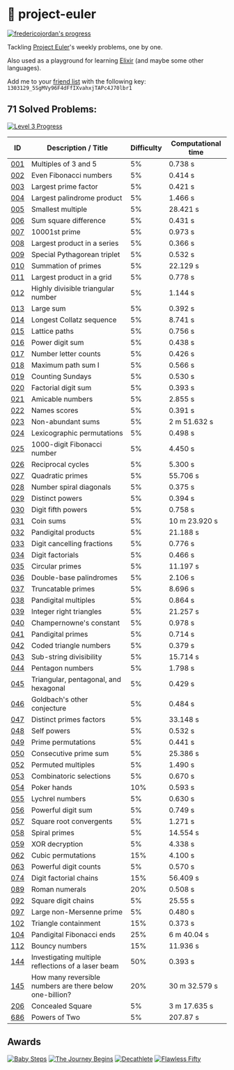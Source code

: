 #  🔮 project-euler

[![fredericojordan's progress](https://projecteuler.net/profile/fredericojordan.png)](https://projecteuler.net/progress=fredericojordan)

Tackling [Project Euler](https://projecteuler.net/)'s weekly problems, one by one.

Also used as a playground for learning [Elixir](https://elixir-lang.org/) (and maybe some other languages).

Add me to your [friend list](https://projecteuler.net/friends) with the following key: `1303129_5SgMVy96F4dFfIXvahxjTAPc4J70lbr1`

## 71 Solved Problems:

[![Level 3 Progress](https://progress-bar.dev/84/?title=Level%203&color=babaca)](https://projecteuler.net/progress=fredericojordan)

|       ID        |                  Description / Title                     | Difficulty | Computational time |
| --------------- | -------------------------------------------------------- | ---------- | ------------------ |
| [001](src/001/) | Multiples of 3 and 5                                     | 5%         | 0.738 s            |
| [002](src/002/) | Even Fibonacci numbers                                   | 5%         | 0.414 s            |
| [003](src/003/) | Largest prime factor                                     | 5%         | 0.421 s            |
| [004](src/004/) | Largest palindrome product                               | 5%         | 1.466 s            |
| [005](src/005/) | Smallest multiple                                        | 5%         | 28.421 s           |
| [006](src/006/) | Sum square difference                                    | 5%         | 0.431 s            |
| [007](src/007/) | 10001st prime                                            | 5%         | 0.973 s            |
| [008](src/008/) | Largest product in a series                              | 5%         | 0.366 s            |
| [009](src/009/) | Special Pythagorean triplet                              | 5%         | 0.532 s            |
| [010](src/010/) | Summation of primes                                      | 5%         | 22.129 s           |
| [011](src/011/) | Largest product in a grid                                | 5%         | 0.778 s            |
| [012](src/012/) | Highly divisible triangular number                       | 5%         | 1.144 s            |
| [013](src/013/) | Large sum                                                | 5%         | 0.392 s            |
| [014](src/014/) | Longest Collatz sequence                                 | 5%         | 8.741 s            |
| [015](src/015/) | Lattice paths                                            | 5%         | 0.756 s            |
| [016](src/016/) | Power digit sum                                          | 5%         | 0.438 s            |
| [017](src/017/) | Number letter counts                                     | 5%         | 0.426 s            |
| [018](src/018/) | Maximum path sum I                                       | 5%         | 0.566 s            |
| [019](src/019/) | Counting Sundays                                         | 5%         | 0.530 s            |
| [020](src/020/) | Factorial digit sum                                      | 5%         | 0.393 s            |
| [021](src/021/) | Amicable numbers                                         | 5%         | 2.855 s            |
| [022](src/022/) | Names scores                                             | 5%         | 0.391 s            |
| [023](src/023/) | Non-abundant sums                                        | 5%         | 2 m 51.632 s       |
| [024](src/024/) | Lexicographic permutations                               | 5%         | 0.498 s            |
| [025](src/025/) | 1000-digit Fibonacci number                              | 5%         | 4.450 s            |
| [026](src/026/) | Reciprocal cycles                                        | 5%         | 5.300 s            |
| [027](src/027/) | Quadratic primes                                         | 5%         | 55.706 s           |
| [028](src/028/) | Number spiral diagonals                                  | 5%         | 0.375 s            |
| [029](src/029/) | Distinct powers                                          | 5%         | 0.394 s            |
| [030](src/030/) | Digit fifth powers                                       | 5%         | 0.758 s            |
| [031](src/031/) | Coin sums                                                | 5%         | 10 m 23.920 s      |
| [032](src/032/) | Pandigital products                                      | 5%         | 21.188 s           |
| [033](src/033/) | Digit cancelling fractions                               | 5%         | 0.776 s            |
| [034](src/034/) | Digit factorials                                         | 5%         | 0.466 s            |
| [035](src/035/) | Circular primes                                          | 5%         | 11.197 s           |
| [036](src/036/) | Double-base palindromes                                  | 5%         | 2.106 s            |
| [037](src/037/) | Truncatable primes                                       | 5%         | 8.696 s            |
| [038](src/038/) | Pandigital multiples                                     | 5%         | 0.864 s            |
| [039](src/039/) | Integer right triangles                                  | 5%         | 21.257 s           |
| [040](src/040/) | Champernowne's constant                                  | 5%         | 0.978 s            |
| [041](src/041/) | Pandigital primes                                        | 5%         | 0.714 s            |
| [042](src/042/) | Coded triangle numbers                                   | 5%         | 0.379 s            |
| [043](src/043/) | Sub-string divisibility                                  | 5%         | 15.714 s           |
| [044](src/044/) | Pentagon numbers                                         | 5%         | 1.798 s            |
| [045](src/045/) | Triangular, pentagonal, and hexagonal                    | 5%         | 0.429 s            |
| [046](src/046/) | Goldbach's other conjecture                              | 5%         | 0.484 s            |
| [047](src/047/) | Distinct primes factors                                  | 5%         | 33.148 s           |
| [048](src/048/) | Self powers                                              | 5%         | 0.532 s            |
| [049](src/049/) | Prime permutations                                       | 5%         | 0.441 s            |
| [050](src/050/) | Consecutive prime sum                                    | 5%         | 25.386 s           |
| [052](src/052/) | Permuted multiples                                       | 5%         | 1.490 s            |
| [053](src/053/) | Combinatoric selections                                  | 5%         | 0.670 s            |
| [054](src/054/) | Poker hands                                              | 10%        | 0.593 s            |
| [055](src/055/) | Lychrel numbers                                          | 5%         | 0.630 s            |
| [056](src/056/) | Powerful digit sum                                       | 5%         | 0.749 s            |
| [057](src/057/) | Square root convergents                                  | 5%         | 1.271 s            |
| [058](src/058/) | Spiral primes                                            | 5%         | 14.554 s           |
| [059](src/059/) | XOR decryption                                           | 5%         | 4.338 s            |
| [062](src/062/) | Cubic permutations                                       | 15%        | 4.100 s            |
| [063](src/063/) | Powerful digit counts                                    | 5%         | 0.570 s            |
| [074](src/074/) | Digit factorial chains                                   | 15%        | 56.409 s           |
| [089](src/089/) | Roman numerals                                           | 20%        | 0.508 s            |
| [092](src/092/) | Square digit chains                                      | 5%         | 25.55 s            |
| [097](src/097/) | Large non-Mersenne prime                                 | 5%         | 0.480 s            |
| [102](src/102/) | Triangle containment                                     | 15%        | 0.373 s            |
| [104](src/104/) | Pandigital Fibonacci ends                                | 25%        | 6 m 40.04 s        |
| [112](src/112/) | Bouncy numbers                                           | 15%        | 11.936 s           |
| [144](src/144/) | Investigating multiple reflections of a laser beam       | 50%        | 0.393 s            |
| [145](src/145/) | How many reversible numbers are there below one-billion? | 20%        | 30 m 32.579 s      |
| [206](src/206/) | Concealed Square                                         | 5%         | 3 m 17.635 s       |
| [686](src/686/) | Powers of Two                                            | 5%         | 207.87 s           |

## Awards
[![Baby Steps](https://projecteuler.net/images/awards/award_01.png)](https://projecteuler.net/award=1)
[![The Journey Begins](https://projecteuler.net/images/awards/award_02.png)](https://projecteuler.net/award=2)
[![Decathlete](https://projecteuler.net/images/awards/award_03.png)](https://projecteuler.net/award=3)
[![Flawless Fifty](https://projecteuler.net/images/awards/award_04.png)](https://projecteuler.net/award=4)
